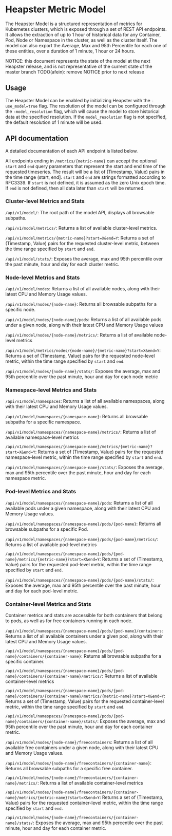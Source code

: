 # Heapster Metric Model

The Heapster Model is a structured representation of metrics for Kubernetes clusters, which is exposed through a set of REST API endpoints.
It allows the extraction of up to 1 hour of historical data for any Container, Pod, Node or Namespace in the cluster, as well as the cluster itself.
The model can also export the Average, Max and 95th Percentile for each one of these entities, over a duration of 1 minute, 1 hour or 24 hours.


NOTICE: this document represents the state of the model at the next Heapster release, and is not representative of the current state of the master branch
TODO(afein): remove NOTICE prior to next release

## Usage

The Heapster Model can be enabled by initializing Heapster with the `-use_model=true` flag. The resolution of the model can be configured through
the `-model_resolution` flag, which will cause the model to store historical data at the specified resolution. If the `model_resolution` flag is not specified, the default
resolution of 1 minute will be used.

## API documentation

A detailed documentation of each API endpoint is listed below. 

All endpoints ending in `/metrics/{metric-name}` can accept the optional `start` and `end` query parameters 
that represent the start and end time of the requested timeseries. The result
will be a list of (Timestamp, Value) pairs in the time range (start, end].
`start` and `end` are strings formatted according to RFC3339. If `start` is not
defined, it is assumed as the zero Unix epoch time. If `end` is not defined,
then all data later than `start` will be returned.

### Cluster-level Metrics and Stats
`/api/v1/model/`: The root path of the model API, displays all browsable subpaths.

`/api/v1/model/metrics/`: Returns a list of available cluster-level metrics.

`/api/v1/model/metrics/{metric-name}?start=X&end=Y`: Returns a set of (Timestamp, Value) 
pairs for the requested cluster-level metric, between the time range specified by `start` and `end`. 

`/api/v1/model/stats/`: Exposes the average, max and 95th percentile over the
past minute, hour and day for each cluster metric.

### Node-level Metrics and Stats
`/api/v1/model/nodes`: Returns a list of all available nodes, along
with their latest CPU and Memory Usage values.

`/api/v1/model/nodes/{node-name}`: Returns all browsable subpaths for a
specific node.

`/api/v1/model/nodes/{node-name}/pods`: Returns a list of all available pods
under a given node, along with their latest CPU and Memory Usage values

`/api/v1/model/nodes/{node-name}/metrics/`: Returns a list of available
node-level metrics

`/api/v1/model/metrics/nodes/{node-name}/{metric-name}?start=X&end=Y`: Returns a set of (Timestamp, Value) 
pairs for the requested node-level metric, within the time range specified by `start` and `end`. 

`/api/v1/model/nodes/{node-name}/stats/`: Exposes the average, max and 95th
percentile over the past minute, hour and day for each node metric


### Namespace-level Metrics and Stats
`/api/v1/model/namespaces`: Returns a list of all available namespaces, along
with their latest CPU and Memory Usage values.

`/api/v1/model/namespaces/{namespace-name}`: Returns all browsable subpaths for
a specific namespace.

`/api/v1/model/namespaces/{namespace-name}/metrics/`: Returns a list of available namespace-level metrics

`/api/v1/model/namespaces/{namespace-name}/metrics/{metric-name}?start=X&end=Y`: Returns a set of (Timestamp, Value) 
pairs for the requested namespace-level metric, within the time range specified by `start` and `end`. 

`/api/v1/model/namespaces/{namespace-name}/stats/`: Exposes the average, max and 95th percentile over the
past minute, hour and day for each namespace metric.


### Pod-level Metrics and Stats
`/api/v1/model/namespaces/{namespace-name}/pods`: Returns a list of all available pods under a given namespace, along
with their latest CPU and Memory Usage values.

`/api/v1/model/namespaces/{namespace-name}/pods/{pod-name}`: Returns all browsable subpaths for
a specific Pod.

`/api/v1/model/namespaces/{namespace-name}/pods/{pod-name}/metrics/`: Returns a list of available pod-level metrics

`/api/v1/model/namespaces/{namespace-name}/pods/{pod-name}/metrics/{metric-name}?start=X&end=Y`: Returns a set of (Timestamp, Value) 
pairs for the requested pod-level metric, within the time range specified by `start` and `end`. 

`/api/v1/model/namespaces/{namespace-name}/pods/{pod-name}/stats/`: Exposes the average, max and 95th percentile over the
past minute, hour and day for each pod-level metric.


### Container-level Metrics and Stats
Container metrics and stats are accessible for both containers that belong to
pods, as well as for free containers running in each node.

`/api/v1/model/namespaces/{namespace-name}/pods/{pod-name}/containers`: Returns a list of all available containers under a given pod, along
with their latest CPU and Memory Usage values.

`/api/v1/model/namespaces/{namespace-name}/pods/{pod-name}/containers/{container-name}`: Returns all browsable subpaths for
a specific container.

`/api/v1/model/namespaces/{namespace-name}/pods/{pod-name}/containers/{container-name}/metrics/`: Returns a list of available container-level metrics

`/api/v1/model/namespaces/{namespace-name}/pods/{pod-name}/containers/{container-name}/metrics/{metric-name}?start=X&end=Y`: Returns a set of (Timestamp, Value) 
pairs for the requested container-level metric, within the time range specified by `start` and `end`. 

`/api/v1/model/namespaces/{namespace-name}/pods/{pod-name}/containers/{container-name}/stats/`: Exposes the average, max and 95th percentile over the
past minute, hour and day for each container metric.

`/api/v1/model/nodes/{node-name}/freecontainers`: Returns a list of all available free containers under a given node, along
with their latest CPU and Memory Usage values.

`/api/v1/model/nodes/{node-name}/freecontainers/{container-name}`: Returns all browsable subpaths for
a specific free container.

`/api/v1/model/nodes/{node-name}/freecontainers/{container-name}/metrics/`: Returns a list of available container-level metrics

`/api/v1/model/nodes/{node-name}/freecontainers/{container-name}/metrics/{metric-name}?start=X&end=Y`: Returns a set of (Timestamp, Value) 
pairs for the requested container-level metric, within the time range specified by `start` and `end`. 

`/api/v1/model/nodes/{node-name}/freecontainers/{container-name}/stats/`: Exposes the average, max and 95th percentile over the
past minute, hour and day for each container metric.

